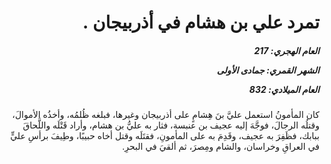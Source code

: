 <h1 dir="rtl">تمرد علي بن هشام في أذربيجان .</h1>

<h5 dir="rtl">العام الهجري:  217

الشهر القمري: جمادى الأولى

العام الميلادي: 832</h5>

<p dir="rtl">كان المأمونُ استعمل عليَّ بنَ هِشامٍ على أذربيجان وغيرها، فبلغه ظُلمُه، وأخذُه الأموالَ، وقتلُه الرجالَ، فوجَّهَ إليه عجيف بن عنبسة، فثار به عليُّ بن هشام، وأراد قَتْلَه واللَّحاقَ ببابك، فظَفِرَ به عجيف، وقَدِمَ به على المأمونِ، فقتَلَه وقتل أخاه حبيبًا، وطِيفَ برأسِ عليٍّ في العراقِ وخراسان، والشام ومِصرَ، ثم ألقيَ في البحرِ.</p></br>
